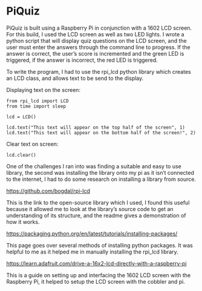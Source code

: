 
# PiQuiz

PiQuiz is built using a Raspberry Pi in conjunction with a 1602 LCD screen. For this build, I used the LCD screen as well as two LED lights. I wrote a python script that will display quiz questions on the LCD screen, and the user must enter the answers through the command line to progress. If the answer is correct, the user’s score is incremented and the green LED is triggered, if the answer is incorrect, the red LED is triggered.

To write the program, I had to use the rpi_lcd python library which creates an LCD class, and allows text to be send to the display. 

Displaying text on the screen:
```
from rpi_lcd import LCD
from time import sleep

lcd = LCD()

lcd.text("This text will appear on the top half of the screen", 1)
lcd.text("This text will appear on the bottom half of the screen!", 2)

```

Clear text on screen:
```
lcd.clear()
```



One of the challenges I ran into was finding a suitable and easy to use library, the second was installing the library onto my pi as it isn’t connected to the internet, I had to do some research on installing a library from source.

https://github.com/bogdal/rpi-lcd

This is the link to the open-source library which I used, I found this useful because it allowed me to look at the library’s source code to get an understanding of its structure, and the readme gives a demonstration of how it works.

https://packaging.python.org/en/latest/tutorials/installing-packages/ 

This page goes over several methods of installing python packages. It was helpful to me as it helped me in manually installing the rpi_lcd library.

https://learn.adafruit.com/drive-a-16x2-lcd-directly-with-a-raspberry-pi

This is a guide on setting up and interfacing the 1602 LCD screen with the Raspberry Pi, it helped to setup the LCD screen with the cobbler and pi.